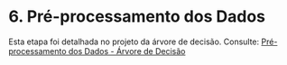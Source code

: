 
# 6. Pré-processamento dos Dados

Esta etapa foi detalhada no projeto da árvore de decisão. Consulte:
[Pré-processamento dos Dados - Árvore de Decisão](https://snowdutra.github.io/Machine-Learning/arvore_decisao/preprocessamento/)
